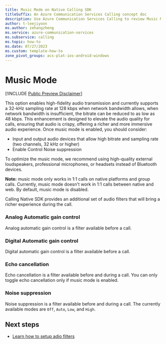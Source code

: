 ```yaml
---
title: Music Mode on Native Calling SDK
titleSuffix: An Azure Communication Services Calling concept doc
description: Use Azure Communication Services Calling to review Music Mode
author: t-leejiyoon
ms.author: zehangzheng
ms.service: azure-communication-services
ms.subservice: calling
ms.topic: how-to 
ms.date: 07/27/2023
ms.custom: template-how-to
zone_pivot_groups: acs-plat-ios-android-windows
---
```


# Music Mode

[!INCLUDE [Public Preview Disclaimer](../../includes/public-preview-include-document.md)]


This option enables high-fidelity audio transmission and currently supports a 32-kHz sampling rate at 128 kbps when network bandwidth allows, when network bandwidth is insufficient, the bitrate can be reduced to as low as 48 kbps. This enhancement is designed to elevate the audio quality for calls, ensuring that audio is crispy, offering a richer and more immersive audio experience. Once music mode is enabled, you should consider:

- Input and output audio devices that allow high bitrate and sampling rate (two channels, 32 kHz or higher)
- Enable Control Noise suppression

To optimize the music mode, we recommend using high-quality external loudspeakers, professional microphones, or headsets instead of Bluetooth devices.

**Note:** music mode only works in 1:1 calls on native platforms and group calls. Currently, music mode doesn't work in 1:1 calls between native and web. By default, music mode is disabled.

Calling Native SDK provides an additional set of audio filters that will bring a richer experience during the call.

### Analog Automatic gain control

Analog automatic gain control is a filter available before a call.

### Digital Automatic gain control

Digital automatic gain control is a filter available before a call.

### Echo cancellation

Echo cancellation is a filter available before and during a call. You can only toggle echo cancellation only if music mode is enabled.

### Noise suppression

Noise suppression is a filter available before and during a call. The currently available modes are `Off`, `Auto`, `Low`, and `High`.

## Next steps
- [Learn how to setup adio filters](../../how-tos/calling-sdk/manage-audio-filters.md)
